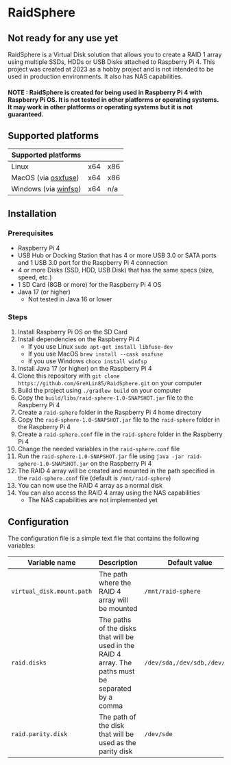 # RaidSphere

## Not ready for any use yet

RaidSphere is a Virtual Disk solution that allows you to create a RAID 1 array using multiple
SSDs, HDDs or USB Disks attached to Raspberry Pi 4. This project was created at 2023 as a
hobby project and is not intended to be used in production environments. It also has NAS capabilities.

#### NOTE : RaidSphere is created for being used in Raspberry Pi 4 with Raspberry Pi OS. It is not tested in other platforms or operating systems. It may work in other platforms or operating systems but it is not guaranteed.

## Supported platforms

| Supported platforms                                            |     |     |
|----------------------------------------------------------------|-----|-----|
| Linux                                                          | x64 | x86 |
| MacOS (via [osxfuse](https://osxfuse.github.io/))              | x64 | x86 |
| Windows (via [winfsp](https://github.com/billziss-gh/winfsp/)) | x64 | n/a |

## Installation

### Prerequisites

- Raspberry Pi 4
- USB Hub or Docking Station that has 4 or more USB 3.0 or SATA ports and 1 USB 3.0 port for the Raspberry Pi 4
  connection
- 4 or more Disks (SSD, HDD, USB Disk) that has the same specs (size, speed, etc.)
- 1 SD Card (8GB or more) for the Raspberry Pi 4 OS
- Java 17 (or higher)
    - Not tested in Java 16 or lower

### Steps

1. Install Raspberry Pi OS on the SD Card
2. Install dependencies on the Raspberry Pi 4
    - If you use Linux `sudo apt-get install libfuse-dev`
    - If you use MacOS `brew install --cask osxfuse`
    - If you use Windows `choco install winfsp`
3. Install Java 17 (or higher) on the Raspberry Pi 4
4. Clone this repository with `git clone https://github.com/GreXLin85/RaidSphere.git` on your computer
5. Build the project using `./gradlew build` on your computer
6. Copy the `build/libs/raid-sphere-1.0-SNAPSHOT.jar` file to the Raspberry Pi 4
7. Create a `raid-sphere` folder in the Raspberry Pi 4 home directory
8. Copy the `raid-sphere-1.0-SNAPSHOT.jar` file to the `raid-sphere` folder in the Raspberry Pi 4
9. Create a `raid-sphere.conf` file in the `raid-sphere` folder in the Raspberry Pi 4
10. Change the needed variables in the `raid-sphere.conf` file
11. Run the `raid-sphere-1.0-SNAPSHOT.jar` file using `java -jar raid-sphere-1.0-SNAPSHOT.jar` on the Raspberry Pi 4
12. The RAID 4 array will be created and mounted in the path specified in the `raid-sphere.conf` file (default
    is `/mnt/raid-sphere`)
13. You can now use the RAID 4 array as a normal disk
14. You can also access the RAID 4 array using the NAS capabilities
    - The NAS capabilities are not implemented yet

## Configuration

The configuration file is a simple text file that contains the following variables:

| Variable name             | Description                                                                                          | Default value                |
|---------------------------|------------------------------------------------------------------------------------------------------|------------------------------|
| `virtual_disk.mount.path` | The path where the RAID 4 array will be mounted                                                      | `/mnt/raid-sphere`           |
| `raid.disks`              | The paths of the disks that will be used in the RAID 4 array. The paths must be separated by a comma | `/dev/sda,/dev/sdb,/dev/sdc` |
| `raid.parity.disk`        | The path of the disk that will be used as the parity disk                                            | `/dev/sde`                   |
